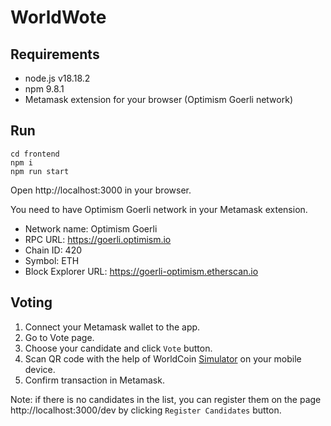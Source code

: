 # WorldWote

## Requirements
- node.js v18.18.2
- npm 9.8.1
- Metamask extension for your browser (Optimism Goerli network)

## Run

```shell
cd frontend
npm i
npm run start
```

Open http://localhost:3000 in your browser.

You need to have Optimism Goerli network in your Metamask extension.
- Network name: Optimism Goerli
- RPC URL: https://goerli.optimism.io
- Chain ID: 420
- Symbol: ETH
- Block Explorer URL: https://goerli-optimism.etherscan.io

## Voting
1. Connect your Metamask wallet to the app.
2. Go to Vote page.
3. Choose your candidate and click `Vote` button.
4. Scan QR code with the help of WorldCoin [Simulator](https://simulator.worldcoin.org/) on your mobile device.
5. Confirm transaction in Metamask.

Note: if there is no candidates in the list,
you can register them on the page http://localhost:3000/dev by clicking `Register Candidates` button.
